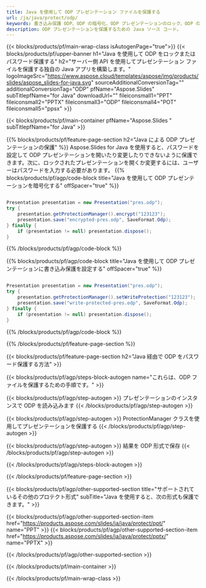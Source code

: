 ```yaml
---
title: Java を使用して ODP プレゼンテーション ファイルを保護する
url: /ja/java/protect/odp/
keywords: 書き込み保護 ODP、ODP の暗号化、ODP プレゼンテーションのロック、ODP の保護
description: ODP プレゼンテーションを保護するための Java ソース コード。
---
```


{{< blocks/products/pf/main-wrap-class isAutogenPage="true">}}
{{< blocks/products/pf/upper-banner h1="Java を使用して ODP をロックまたはパスワード保護する" h2="サーバー側 API を使用してプレゼンテーション ファイルを保護する独自の Java アプリを構築します。" logoImageSrc="https://www.aspose.cloud/templates/aspose/img/products/slides/aspose_slides-for-java.svg" sourceAdditionalConversionTag="" additionalConversionTag="ODP" pfName="Aspose.Slides" subTitlepfName="for Java" downloadUrl="" fileiconsmall1="PPT" fileiconsmall2="PPTX" fileiconsmall3="ODP" fileiconsmall4="POT" fileiconsmall5="ppsx" >}}

{{< blocks/products/pf/main-container pfName="Aspose.Slides " subTitlepfName="for Java" >}}

{{% blocks/products/pf/feature-page-section  h2="Java による ODP プレゼンテーションの保護" %}}
Aspose.Slides for Java を使用すると、パスワードを設定して ODP プレゼンテーションを開いたり変更したりできないように保護できます。次に、ロックされたプレゼンテーションを開くか変更するには、ユーザーはパスワードを入力する必要があります。
{{% blocks/products/pf/agp/code-block title="Java を使用して ODP プレゼンテーションを暗号化する" offSpacer="true" %}}

```java

Presentation presentation = new Presentation("pres.odp");
try {
    presentation.getProtectionManager().encrypt("123123");
    presentation.save("encrypted-pres.odp", SaveFormat.Odp);
} finally {
    if (presentation != null) presentation.dispose();
}
```

{{% /blocks/products/pf/agp/code-block %}}

{{% blocks/products/pf/agp/code-block title="Java を使用して ODP プレゼンテーションに書き込み保護を設定する" offSpacer="true" %}}

```java

Presentation presentation = new Presentation("pres.odp");
try {
    presentation.getProtectionManager().setWriteProtection("123123");
    presentation.save("write-protected-pres.odp", SaveFormat.Odp);
} finally {
    if (presentation != null) presentation.dispose();
}
```

{{% /blocks/products/pf/agp/code-block %}}

{{% /blocks/products/pf/feature-page-section %}}

{{< blocks/products/pf/feature-page-section  h2="Java 経由で ODP をパスワード保護する方法" >}}

{{< blocks/products/pf/agp/steps-block-autogen name="これらは、ODP ファイルを保護するための手順です。" >}}

{{< blocks/products/pf/agp/step-autogen >}}
プレゼンテーションのインスタンスで ODP を読み込みます
{{< /blocks/products/pf/agp/step-autogen >}}

{{< blocks/products/pf/agp/step-autogen >}}
ProtectionManager クラスを使用してプレゼンテーションを保護する
{{< /blocks/products/pf/agp/step-autogen >}}

{{< blocks/products/pf/agp/step-autogen >}}
結果を ODP 形式で保存
{{< /blocks/products/pf/agp/step-autogen >}}

{{< /blocks/products/pf/agp/steps-block-autogen >}}

{{< /blocks/products/pf/feature-page-section >}}

{{< blocks/products/pf/agp/other-supported-section title="サポートされているその他のプロテクト形式" subTitle="Java を使用すると、次の形式も保護できます。" >}}

{{< blocks/products/pf/agp/other-supported-section-item href="https://products.aspose.com/slides/ja/java/protect/ppt/" name="PPT" >}}
{{< blocks/products/pf/agp/other-supported-section-item href="https://products.aspose.com/slides/ja/java/protect/pptx/" name="PPTX" >}}


{{< /blocks/products/pf/agp/other-supported-section >}}

{{< /blocks/products/pf/main-container >}}
    
{{< /blocks/products/pf/main-wrap-class >}}